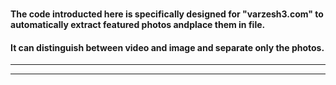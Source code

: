 #
#### The code introducted here is specifically designed for "varzesh3.com" to automatically extract featured photos andplace them in file.
#### It can distinguish between video and image and separate only the photos.
___
___

